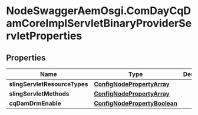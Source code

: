 # NodeSwaggerAemOsgi.ComDayCqDamCoreImplServletBinaryProviderServletProperties

## Properties

Name | Type | Description | Notes
------------ | ------------- | ------------- | -------------
**slingServletResourceTypes** | [**ConfigNodePropertyArray**](ConfigNodePropertyArray.md) |  | [optional] 
**slingServletMethods** | [**ConfigNodePropertyArray**](ConfigNodePropertyArray.md) |  | [optional] 
**cqDamDrmEnable** | [**ConfigNodePropertyBoolean**](ConfigNodePropertyBoolean.md) |  | [optional] 


